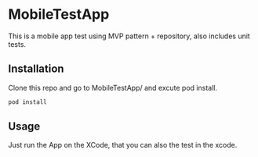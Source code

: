 # MobileTestApp

This is a mobile app test using MVP pattern + repository, also includes unit tests.

## Installation

Clone this repo and go to MobileTestApp/ and excute pod install.

```bash
pod install
```

## Usage

Just run the App on the XCode, that you can also the test in the xcode.
